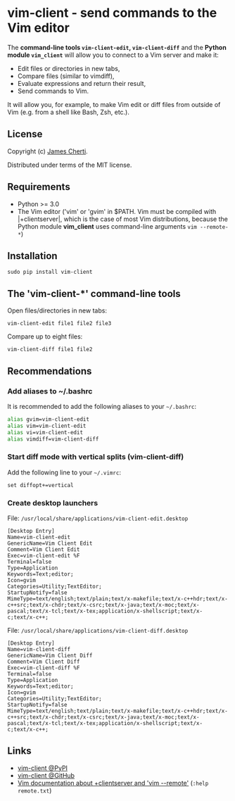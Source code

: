 # vim-client - send commands to the Vim editor

The **command-line tools `vim-client-edit`, `vim-client-diff`** and the **Python module `vim_client`** will allow you to connect to a Vim server and make it:
- Edit files or directories in new tabs,
- Compare files (similar to vimdiff),
- Evaluate expressions and return their result,
- Send commands to Vim.

It will allow you, for example, to make Vim edit or diff files from outside of Vim (e.g. from a shell like Bash, Zsh, etc.).

## License

Copyright (c) [James Cherti](https://www.jamescherti.com).

Distributed under terms of the MIT license.

## Requirements

- Python >= 3.0
- The Vim editor ('vim' or 'gvim' in $PATH. Vim must be compiled with |+clientserver|, which is the case of most Vim distributions, because the Python module **vim_client** uses command-line arguments `vim --remote-*`)

## Installation

```console
sudo pip install vim-client
```

## The 'vim-client-\*' command-line tools

Open files/directories in new tabs:
```console
vim-client-edit file1 file2 file3
```

Compare up to eight files:
```console
vim-client-diff file1 file2
```

## Recommendations

### Add aliases to ~/.bashrc

It is recommended to add the following aliases to your `~/.bashrc`:
```sh
alias gvim=vim-client-edit
alias vim=vim-client-edit
alias vi=vim-client-edit
alias vimdiff=vim-client-diff
```

### Start diff mode with vertical splits (vim-client-diff)

Add the following line to your `~/.vimrc`:
```viml
set diffopt+=vertical
```

### Create desktop launchers
File: `/usr/local/share/applications/vim-client-edit.desktop`
```
[Desktop Entry]
Name=vim-client-edit
GenericName=Vim Client Edit
Comment=Vim Client Edit
Exec=vim-client-edit %F
Terminal=false
Type=Application
Keywords=Text;editor;
Icon=gvim
Categories=Utility;TextEditor;
StartupNotify=false
MimeType=text/english;text/plain;text/x-makefile;text/x-c++hdr;text/x-c++src;text/x-chdr;text/x-csrc;text/x-java;text/x-moc;text/x-pascal;text/x-tcl;text/x-tex;application/x-shellscript;text/x-c;text/x-c++;
```

File: `/usr/local/share/applications/vim-client-diff.desktop`
```
[Desktop Entry]
Name=vim-client-diff
GenericName=Vim Client Diff
Comment=Vim Client Diff
Exec=vim-client-diff %F
Terminal=false
Type=Application
Keywords=Text;editor;
Icon=gvim
Categories=Utility;TextEditor;
StartupNotify=false
MimeType=text/english;text/plain;text/x-makefile;text/x-c++hdr;text/x-c++src;text/x-chdr;text/x-csrc;text/x-java;text/x-moc;text/x-pascal;text/x-tcl;text/x-tex;application/x-shellscript;text/x-c;text/x-c++;
```

## Links

- [vim-client @PyPI](https://pypi.org/project/vim-client/)
- [vim-client @GitHub](https://github.com/jamescherti/vim-client)
- [Vim documentation about +clientserver and 'vim \-\-remote'](http://vimdoc.sourceforge.net/htmldoc/remote.html) (`:help remote.txt`)
